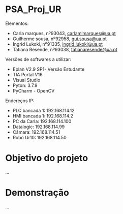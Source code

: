 # PSA_Proj_UR

Elementos:
* Carla marques, nº93043, carlamlmarques@ua.pt
* Guilherme sousa, nº92958, gui.sousa@ua.pt
* Ingrid Lukoki, nº91335, ingrid.lukoki@ua.pt
* Tatiana Resende, nº93038, tatianaresende@ua.pt

Versões de softwares a utilizar:
* Eplan V2.9 SP1- Versão Estudante
* TIA Portal V16
* Visual Studio
* Pyton: 3.7.9
* PyCharm - OpenCV

Endereços IP:
* PLC bancada 1: 192.168.114.12
* HMI bancada 1: 192.168.114.2
* PC da Carla:   192.168.114.100
* Datalogic:     192.168.114.99
* Câmara:        192.168.114.51
* Robô Ur10:     192.168.114.50

# Objetivo do projeto
...

# Demonstração
...
